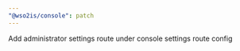 ```yaml
---
"@wso2is/console": patch
---
```


Add administrator settings route under console settings route config
